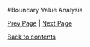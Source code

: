 #Boundary Value Analysis

[Prev Page](https://github.com/Krithika-Balan2290/Software-Testing-Techniques/blob/master/Docs/equivalence.md) | [Next Page](https://github.com/Krithika-Balan2290/Software-Testing-Techniques/blob/master/Docs/graph.md)
 
 [Back to contents](https://github.com/Krithika-Balan2290/Software-Testing-Techniques/blob/master/Index.md)
